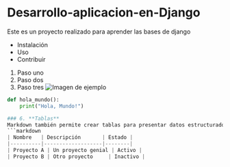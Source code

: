 # Desarrollo-aplicacion-en-Django
Este es un proyecto realizado para aprender las bases de django
- Instalación
- Uso
- Contribuir
1. Paso uno
2. Paso dos
3. Paso tres
![Imagen de ejemplo](https://url-de-la-imagen.com/imagen.png)
```python
def hola_mundo():
    print("Hola, Mundo!")

### 6. **Tablas**
Markdown también permite crear tablas para presentar datos estructurados.
```markdown
| Nombre   | Descripción       | Estado |
|----------|-------------------|--------|
| Proyecto A | Un proyecto genial | Activo |
| Proyecto B | Otro proyecto     | Inactivo |

